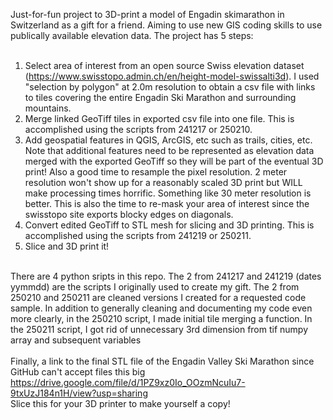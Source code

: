 Just-for-fun project to 3D-print a model of Engadin skimarathon in Switzerland as a gift for a friend. Aiming to use new GIS coding skills to use publically available elevation data. The project has 5 steps: <br><br>

  1. Select area of interest from an open source Swiss elevation dataset (https://www.swisstopo.admin.ch/en/height-model-swissalti3d). I used "selection by polygon" at 2.0m resolution to obtain a csv file with links to tiles covering the entire Engadin Ski Marathon and surrounding mountains.<br>
  2. Merge linked GeoTiff tiles in exported csv file into one file. This is accomplished using the scripts from 241217 or 250210. <br>
  3. Add geospatial features in QGIS, ArcGIS, etc such as trails, cities, etc. Note that additional features need to be represented as elevation data merged with the exported GeoTiff so they will be part of the eventual 3D print! Also a good time to resample the pixel resolution. 2 meter resolution won't show up for a reasonably scaled 3D print but WILL make processing times horrific. Something like 30 meter resolution is better. This is also the time to re-mask your area of interest since the swisstopo site exports blocky edges on diagonals.<br>
  4. Convert edited GeoTiff to STL mesh for slicing and 3D printing. This is accomplished using the scripts from 241219 or 250211.<br>
  5. Slice and 3D print it!<br><br>

There are 4 python sripts in this repo. The 2 from 241217 and 241219 (dates yymmdd) are the scripts I originally used to create my gift. The 2 from 250210 and 250211 are cleaned versions I created for a requested code sample. In addition to generally cleaning and documenting my code even more clearly, in the 250210 script, I made initial tile merging a function. In the 250211 script, I got rid of unnecessary 3rd dimension from tif numpy array and subsequent variables
<br><br>
Finally, a link to the final STL file of the Engadin Valley Ski Marathon since GitHub can't accept files this big https://drive.google.com/file/d/1PZ9xz0Io_OOzmNcuIu7-9txUzJ184n1H/view?usp=sharing <br> Slice this for your 3D printer to make yourself a copy!
